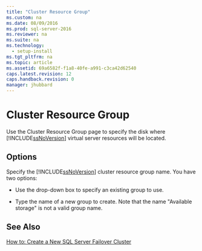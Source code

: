 ```yaml
---
title: "Cluster Resource Group"
ms.custom: na
ms.date: 08/09/2016
ms.prod: sql-server-2016
ms.reviewer: na
ms.suite: na
ms.technology: 
  - setup-install
ms.tgt_pltfrm: na
ms.topic: article
ms.assetid: 69a6582f-f1a8-40fe-a991-c3ca42d62540
caps.latest.revision: 12
caps.handback.revision: 0
manager: jhubbard
---
```

# Cluster Resource Group
Use the Cluster Resource Group page to specify the disk where [!INCLUDE[ssNoVersion](../../Topics/TopicNameContainA/tokens/ssNoVersion_md.md)] virtual server resources will be located.  
  
## Options  
 Specify the [!INCLUDE[ssNoVersion](../../Topics/TopicNameContainA/tokens/ssNoVersion_md.md)] cluster resource group name. You have two options:  
  
-   Use the drop-down box to specify an existing group to use.  
  
-   Type the name of a new group to create. Note that the name "Available storage" is not a valid group name.  
  
## See Also  
 [How to: Create a New SQL Server Failover Cluster](http://go.microsoft.com/fwlink/?LinkId=190960)